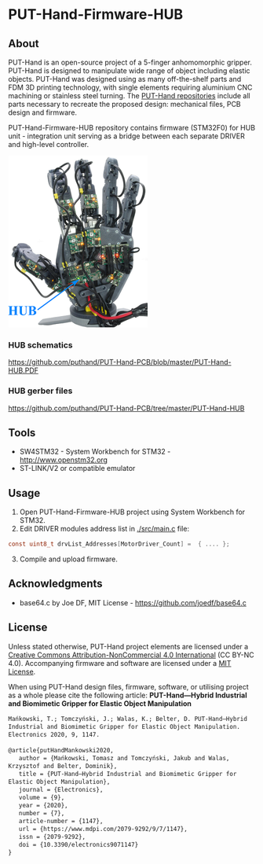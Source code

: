 # PUT-Hand-Firmware-HUB

## About

PUT-Hand is an open-source project of a 5-finger anhomomorphic gripper. PUT-Hand is designed to manipulate wide range of object including elastic objects. PUT-Hand was designed using as many off-the-shelf parts and FDM 3D printing technology, with single elements requiring aluminium CNC machining or stainless steel turning. The [PUT-Hand repositories](https://github.com/puthand) include all parts necessary to recreate the proposed design: mechanical files, PCB design and firmware.

PUT-Hand-Firmware-HUB repository contains firmware (STM32F0) for HUB unit - integration unit serving as a bridge between each separate DRIVER and high-level controller.

![alt text](./images/PUT-Hand-HUB.png)

### HUB schematics

<https://github.com/puthand/PUT-Hand-PCB/blob/master/PUT-Hand-HUB.PDF>

### HUB gerber files

<https://github.com/puthand/PUT-Hand-PCB/tree/master/PUT-Hand-HUB>

## Tools

* SW4STM32 - System Workbench for STM32 - <http://www.openstm32.org>
* ST-LINK/V2 or compatible emulator

## Usage

1. Open PUT-Hand-Firmware-HUB project using System Workbench for STM32.
2. Edit DRIVER modules address list in [./src/main.c](./src/main.c) file:

```C
const uint8_t drvList_Addresses[MotorDriver_Count] =  { .... };
```

3. Compile and upload firmware.

## Acknowledgments

* base64.c by Joe DF, MIT License - <https://github.com/joedf/base64.c>

## License

Unless stated otherwise, PUT-Hand project elements are licensed under a [Creative Commons Attribution-NonCommercial 4.0 International](https://creativecommons.org/licenses/by-nc/4.0/) (CC BY-NC 4.0). Accompanying firmware and software are licensed under a [MIT License](https://opensource.org/licenses/MIT).

When using PUT-Hand design files, firmware, software, or utilising project as a whole please cite the following article: **PUT-Hand—Hybrid Industrial and Biomimetic Gripper for Elastic Object Manipulation**

```plaintext
Mańkowski, T.; Tomczyński, J.; Walas, K.; Belter, D. PUT-Hand—Hybrid Industrial and Biomimetic Gripper for Elastic Object Manipulation. Electronics 2020, 9, 1147. 

@article{putHandMankowski2020,
   author = {Mańkowski, Tomasz and Tomczyński, Jakub and Walas, Krzysztof and Belter, Dominik},
   title = {PUT-Hand—Hybrid Industrial and Biomimetic Gripper for Elastic Object Manipulation},
   journal = {Electronics},
   volume = {9},
   year = {2020},
   number = {7},
   article-number = {1147},
   url = {https://www.mdpi.com/2079-9292/9/7/1147},
   issn = {2079-9292},
   doi = {10.3390/electronics9071147}
}
```
